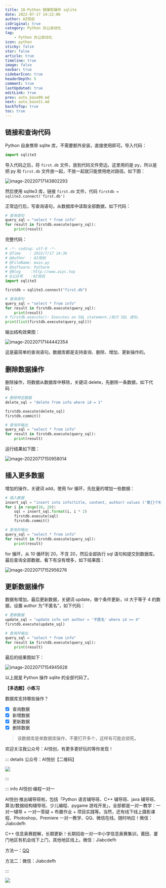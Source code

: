 ```yaml
---
title: 10-Python 链接和操作 sqlite
date: 2022-07-17 14:22:06
author: AI悦创
isOriginal: true
category: Python 办公自动化
tag:
    - Python 办公自动化
icon: python
sticky: false
star: false
article: true
timeline: true
image: false
navbar: true
sidebarIcon: true
headerDepth: 5
comment: true
lastUpdated: true
editLink: true
prev: auto_base09.md
next: auto_base11.md
backToTop: true
toc: true
---
```


## 链接和查询代码

Python 自身携带 sqlite 库，不需要额外安装，直接使用即可。导入代码：

```python
import sqlite3
```

导入代码之后，将 `first.db` 文件，放到代码文件旁边。这里用的是 py，所以是把 py 和 `first.db` 文件放一起，不放一起就只能使用绝对路径。如下图：

![image-20220717143802293](./auto_base10.assets/image-20220717143802293.png)

然后使用 sqlite3 库，链接 `first.db` 文件，代码 `firstdb = sqlite3.connect('first.db')`

正常运行后，写查询语句，从数据库中读取全部数据，如下代码：

```python
# 查询语句
query_sql = "select * from info"
for result in firstdb.execute(query_sql):
    print(result)
```

完整代码：

```python
# -*- coding: utf-8 -*-
# @Time    : 2022/7/17 14:36
# @Author  : AI悦创
# @FileName: main.py
# @Software: PyCharm
# @Blog    ：http://www.aiyc.top
# @公众号   ：AI悦创
import sqlite3

firstdb = sqlite3.connect("first.db")

# 查询语句
query_sql = "select * from info"
for result in firstdb.execute(query_sql):
    print(result)
# firstdb.execute(): Executes an SQL statement./执行 SQL 语句。
print(list(firstdb.execute(query_sql)))
```

输出结构效果图：

![image-20220717144442354](./auto_base10.assets/image-20220717144442354.png)

这是最简单的查询语句。数据库都是支持查询、删除、增加、更新操作的。

## 删除数据操作

删除操作，将数据从数据库中移除，关键词 delete，先删除一条数据，如下代码：

```python
# 删除特定数据
delete_sql = "delete from info where id = 1"

firstdb.execute(delete_sql)
firstdb.commit()

# 查询并输出
query_sql = "select * from info"
for result in firstdb.execute(query_sql):
    print(result)
```

运行结果如下图：

![image-20220717150958014](./auto_base10.assets/image-20220717150958014.png)

## 插入更多数据

增加的操作，关键词 add，使用 for 循环，先批量的增加一些数据：

```python
# 插入数据
insert_sql = "insert into info(title, content, author) values ('第{}个标题', '随机的第{}个内容', '匿名')"
for i in range(10, 20):
    sql = insert_sql.format(i, i * 2)
    firstdb.execute(sql)
    firstdb.commit()

# 查询并输出
query_sql = "select * from info"
for result in firstdb.execute(query_sql):
    print(result)
```

for 循环，从 10 循环到 20，不含 20，然后全部执行 sql 语句和提交到数据库。最后查询全部数据，看下有没有增多，如下结果图：

![image-20220717152956276](./auto_base10.assets/image-20220717152956276.png)

## 更新数据操作

数据有增加，最后更新数据，关键词 update，做个条件更新，id 大于等于 4 的数据，设置 author 为“不匿名”，如下代码：

```python
# 更新数据
update_sql = "update info set author = '不匿名' where id >= 4"
firstdb.execute(update_sql)

# 查询并输出
query_sql = "select * from info"
for result in firstdb.execute(query_sql):
    print(result)
```

最后的结果图如下：

![image-20220717154945628](./auto_base10.assets/image-20220717154945628.png)

以上就是 Python 操作 sqlite 的全部代码了。

**【多选题】小练习**

数据库支持哪些操作？

- [x] 查询数据
- [x] 新增数据
- [x] 更新数据
- [x] 删除数据

> 该数据库是单数据库操作，不要打开多个，这样有可能会锁死。

欢迎关注我公众号：AI悦创，有更多更好玩的等你发现！

::: details 公众号：AI悦创【二维码】

![](/gzh.jpg)

:::

::: info AI悦创·编程一对一

AI悦创·推出辅导班啦，包括「Python 语言辅导班、C++ 辅导班、java 辅导班、算法/数据结构辅导班、少儿编程、pygame 游戏开发」，全部都是一对一教学：一对一辅导 + 一对一答疑 + 布置作业 + 项目实践等。当然，还有线下线上摄影课程、Photoshop、Premiere 一对一教学、QQ、微信在线，随时响应！微信：Jiabcdefh

C++ 信息奥赛题解，长期更新！长期招收一对一中小学信息奥赛集训，莆田、厦门地区有机会线下上门，其他地区线上。微信：Jiabcdefh

方法一：[QQ](http://wpa.qq.com/msgrd?v=3&uin=1432803776&site=qq&menu=yes)

方法二：微信：Jiabcdefh

:::

![](/zsxq.jpg)













